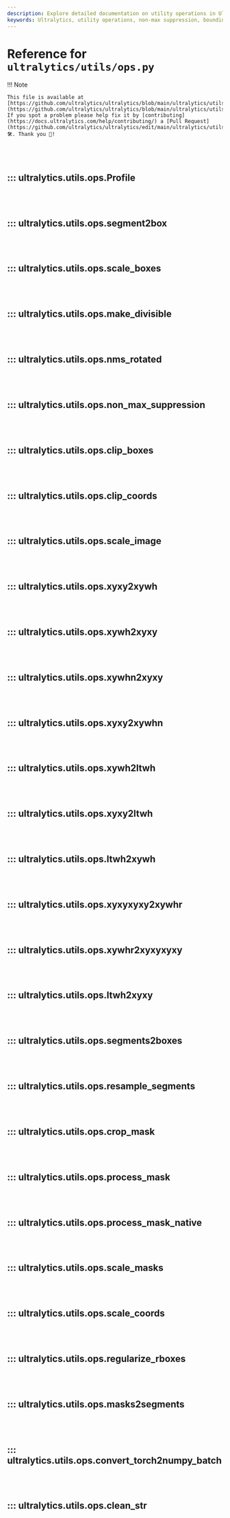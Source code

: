 ```yaml
---
description: Explore detailed documentation on utility operations in Ultralytics including non-max suppression, bounding box transformations, and more.
keywords: Ultralytics, utility operations, non-max suppression, bounding box transformations, YOLOv8, machine learning
---
```


# Reference for `ultralytics/utils/ops.py`

!!! Note

    This file is available at [https://github.com/ultralytics/ultralytics/blob/main/ultralytics/utils/ops.py](https://github.com/ultralytics/ultralytics/blob/main/ultralytics/utils/ops.py). If you spot a problem please help fix it by [contributing](https://docs.ultralytics.com/help/contributing/) a [Pull Request](https://github.com/ultralytics/ultralytics/edit/main/ultralytics/utils/ops.py) 🛠️. Thank you 🙏!

<br><br>

## ::: ultralytics.utils.ops.Profile

<br><br>

## ::: ultralytics.utils.ops.segment2box

<br><br>

## ::: ultralytics.utils.ops.scale_boxes

<br><br>

## ::: ultralytics.utils.ops.make_divisible

<br><br>

## ::: ultralytics.utils.ops.nms_rotated

<br><br>

## ::: ultralytics.utils.ops.non_max_suppression

<br><br>

## ::: ultralytics.utils.ops.clip_boxes

<br><br>

## ::: ultralytics.utils.ops.clip_coords

<br><br>

## ::: ultralytics.utils.ops.scale_image

<br><br>

## ::: ultralytics.utils.ops.xyxy2xywh

<br><br>

## ::: ultralytics.utils.ops.xywh2xyxy

<br><br>

## ::: ultralytics.utils.ops.xywhn2xyxy

<br><br>

## ::: ultralytics.utils.ops.xyxy2xywhn

<br><br>

## ::: ultralytics.utils.ops.xywh2ltwh

<br><br>

## ::: ultralytics.utils.ops.xyxy2ltwh

<br><br>

## ::: ultralytics.utils.ops.ltwh2xywh

<br><br>

## ::: ultralytics.utils.ops.xyxyxyxy2xywhr

<br><br>

## ::: ultralytics.utils.ops.xywhr2xyxyxyxy

<br><br>

## ::: ultralytics.utils.ops.ltwh2xyxy

<br><br>

## ::: ultralytics.utils.ops.segments2boxes

<br><br>

## ::: ultralytics.utils.ops.resample_segments

<br><br>

## ::: ultralytics.utils.ops.crop_mask

<br><br>

## ::: ultralytics.utils.ops.process_mask

<br><br>

## ::: ultralytics.utils.ops.process_mask_native

<br><br>

## ::: ultralytics.utils.ops.scale_masks

<br><br>

## ::: ultralytics.utils.ops.scale_coords

<br><br>

## ::: ultralytics.utils.ops.regularize_rboxes

<br><br>

## ::: ultralytics.utils.ops.masks2segments

<br><br>

## ::: ultralytics.utils.ops.convert_torch2numpy_batch

<br><br>

## ::: ultralytics.utils.ops.clean_str

<br><br>
